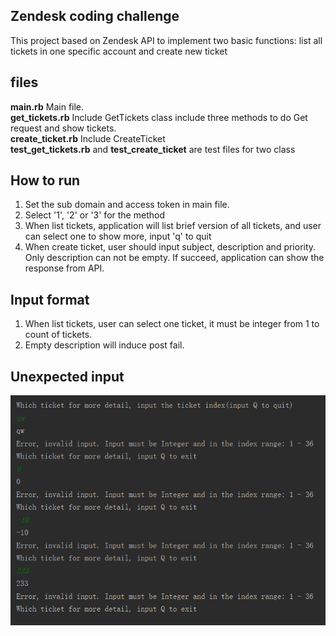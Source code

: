 Zendesk coding challenge
----
This project based on Zendesk API to implement two basic functions: list all tickets in one specific account and create new ticket
## files
**main.rb** Main file.  
**get_tickets.rb** Include GetTickets class include three methods to do Get request and show tickets.  
**create_ticket.rb** Include CreateTicket  
**test_get_tickets.rb** and **test_create_ticket** are test files for two class  
## How to run
1. Set the sub domain and access token in main file.  
2. Select '1', '2' or '3' for the method
3. When list tickets, application will list brief version of all tickets, and user can select one to show more, input 'q' to quit
4. When create ticket, user should input subject, description and priority. Only description can not be empty. If succeed, application can show the response from API.
## Input format
1. When list tickets, user can select one ticket, it must be integer from 1 to count of tickets. 
2. Empty description will induce post fail.
## Unexpected input
![](https://github.com/YixiaoTang/Zendesk/blob/master/Unexpected%20input.png)
